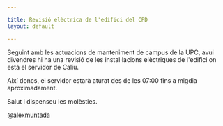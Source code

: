 ```yaml
---

title: Revisió elèctrica de l'edifici del CPD
layout: default

---
```


Seguint amb les actuacions de manteniment de campus de la UPC, avui divendres hi ha una revisió de les instal·lacions elèctriques de l'edifici on està el servidor de Caliu.

Així doncs, el servidor estarà aturat des de les 07:00 fins a migdia aproximadament.

Salut i dispenseu les molèsties.

[@alexmuntada](https://twitter.com/alexmuntada)
